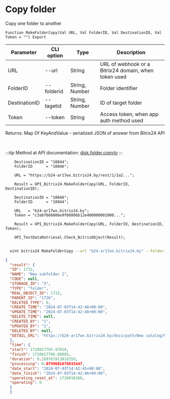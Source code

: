 ﻿---
sidebar_position: 3
---

# Copy folder
 Copy one folder to another



`Function MakeFolderCopy(Val URL, Val FolderID, Val DestinationID, Val Token = "") Export`

  | Parameter | CLI option | Type | Description |
  |-|-|-|-|
  | URL | --url | String | URL of webhook or a Bitrix24 domain, when token used |
  | FolderID | --folderid | String, Number | Folder identifier |
  | DestinationID | --tagetid | String, Number | ID of target folder |
  | Token | --token | String | Access token, when app auth method used |

  
  Returns:  Map Of KeyAndValue - serialized JSON of answer from Bitrix24 API

<br/>

:::tip
Method at API documentation: [disk.folder.copyto](https://dev.1c-bitrix.ru/rest_help/disk/folder/disk_folder_copyto.php)
:::
<br/>


```bsl title="Code example"
    DestinationID = "10844";
    FolderID      = "10846";

    URL = "https://b24-ar17wx.bitrix24.by/rest/1/1o2...";

    Result = OPI_Bitrix24.MakeFolderCopy(URL, FolderID, DestinationID);

    DestinationID = "10846";
    FolderID      = "10844";

    URL   = "b24-ar17wx.bitrix24.by";
    Token = "c3abf666006e9f06006b12e400000001000...";

    Result = OPI_Bitrix24.MakeFolderCopy(URL, FolderID, DestinationID, Token);

    OPI_TestDataRetrieval.Check_BitrixObject(Result);
```



```sh title="CLI command example"
    
  oint bitrix24 MakeFolderCopy --url "b24-ar17wx.bitrix24.by" --folderid "5018" --tagetid "5020" --token "fe3fa966006e9f06006b12e400000001000..."

```

```json title="Result"
{
  "result": {
  "ID": 1732,
  "NAME": "New subfolder 2",
  "CODE": null,
  "STORAGE_ID": "3",
  "TYPE": "folder",
  "REAL_OBJECT_ID": 1732,
  "PARENT_ID": "1726",
  "DELETED_TYPE": 0,
  "CREATE_TIME": "2024-07-03T14:42:46+00:00",
  "UPDATE_TIME": "2024-07-03T14:42:46+00:00",
  "DELETE_TIME": null,
  "CREATED_BY": "1",
  "UPDATED_BY": "1",
  "DELETED_BY": null,
  "DETAIL_URL": "https://b24-ar17wx.bitrix24.by/docs/path/New catalog/New subfolder/New subfolder 2"
  },
  "time": {
  "start": 1720017765.97028,
  "finish": 1720017766.08005,
  "duration": 0.109767913818359,
  "processing": 0.0799601078033447,
  "date_start": "2024-07-03T14:42:45+00:00",
  "date_finish": "2024-07-03T14:42:46+00:00",
  "operating_reset_at": 1720018366,
  "operating": 0
  }
  }
```
